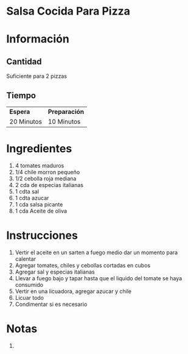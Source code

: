 # Salsa Cocida Para Pizza

# Información

## Cantidad

Suficiente para 2 pizzas

## Tiempo

|            |                 |
| ---------- | --------------- |
| **Espera** | **Preparación** |
| 20 Minutos | 10 Minutos      |

# Ingredientes

1.  4 tomates maduros
2.  1/4 chile morron pequeño
3.  1/2 cebolla roja mediana
4.  2 cda de especias italianas
5.  1 cdta sal
6.  1 cdta azucar
7.  1 cda salsa picante
8.  1 cda Aceite de oliva

# Instrucciones

1.  Vertir el aceite en un sarten a fuego medio dar un momento para calentar
2.  Agregar tomates, chiles y cebollas cortadas en cubos
3.  Agregar sal y especias italianas
4.  Llevar a fuego bajo y tapar hasta que el liquido del tomate se haya consumido
5.  Vertir en una licuadora, agregar azucar y chile
6.  Licuar todo
7.  Condimentar si es necesario

# Notas

1.
